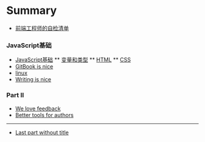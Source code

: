 # Summary

* [前端工程师的自检清单](README.md)

### JavaScript基础

* [JavaScript基础](README.md)
** [变量和类型](frontEnd/1_js基础/变量和类型.md)
** [HTML](frontEnd/2_HTML和CSS/HTML.md)
** [CSS](frontEnd/2_HTML和CSS/CSS.md)
* [GitBook is nice](part1/gitbook.md)
* [linux](linux/awk.md)
* [Writing is nice](part1/writing.md)

### Part II

* [We love feedback](part2/feedback_please.md)
* [Better tools for authors](part2/better_tools.md)

---

* [Last part without title](part3/title.md)
